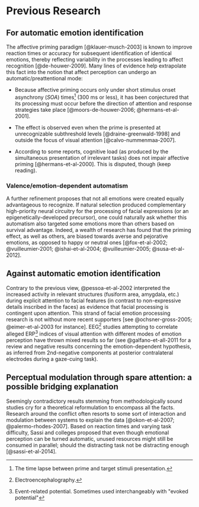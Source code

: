 # Previous Research

## For automatic emotion identification

The affective priming paradigm [@klauer-musch-2003] is known to
improve reaction times or accuracy for subsequent identification of
identical emotions, thereby reflecting variability in the processes
leading to affect recognition [@de-houwer-2009]. Many lines of
evidence help extrapolate this fact into the notion that affect
perception can undergo an automatic/preattentional mode:

- Because affective priming occurs only under short stimulus onset
  asynchrony (_SOA_) times[^soa] (300 ms or less), it has been
  conjectured that its processing must occur before the direction of
  attention and response strategies take place [@moors-de-houwer-2006;
  @hermans-et-al-2001].

[^soa]: The time lapse between prime and target stimuli presentation.

- The effect is observed even when the prime is presented at
  unrecognizable subthreshold levels [@draine-greenwald-1998] and
  outside the focus of visual attention [@calvo-nummenmaa-2007].

- According to some reports, cognitive load (as produced by the
  simultaneous presentation of irrelevant tasks) does not impair
  affective priming [@hermans-et-al-2000]. This is disputed, though
  (keep reading).

### Valence/emotion-dependent automatism

A further refinement proposes that not all emotions were created
equally advantageous to recognize. If natural selection produced
complementary high-priority neural circuitry for the processing of
facial expressions (or an epigenetically-developed precursor), one
could naturally ask whether this automatism also targeted some
emotions more than others based on survival advantage. Indeed, a
wealth of research <!-- mention cognitive bias towards type 1 error
during threat detection?  --> has found that the priming effect, as
well as others, are biased towards averse and pejorative emotions, as
opposed to happy or neutral ones [@fox-et-al-2002; @vuilleumier-2001;
@ishai-et-al-2004; @vuilleumier-2005; @susa-et-al-2012].

## Against automatic emotion identification

Contrary to the previous view, @pessoa-et-al-2002 interpreted the
increased activity in relevant structures (fusiform area, amygdala,
etc.) during explicit attention to facial features (in contrast to
non-expressive details inscribed in the faces) as evidence that facial
processing is contingent upon attention. This strand of facial emotion
processing research is not without more recent supporters [see
@ochsner-gross-2005; @eimer-et-al-2003 for instance]. EEG[^eeg]
studies attempting to correlate alleged ERP[^erp] indices of visual
attention with different modes of emotion perception have thrown mixed
results so far (see @galfano-et-all-2011 for a review and negative
results concerning the emotion-dependent hypothesis, as inferred from
2nd-negative components at posterior contralateral electrodes during a
gaze-cuing task).

[^eeg]: Electroencephalography.
[^erp]: Event-related potential. Sometimes used interchangeably with
"evoked potential"

## Perceptual modulation through spare attention: a possible bridging explanation

Seemingly contradictory results stemming from methodologically sound
studies cry for a theoretical reformulation to encompass all the
facts. Research around the conflict often resorts to some sort of
interaction and modulation between systems to explain the data
[@okon-et-al-2007; @palermo-rhodes-2007]. Based on reaction times and
varying task difficulty, Sassi and colleges proposed that even though
emotional perception can be turned automatic, unused resources might
still be consumed in parallel; should the distracting task not be
distracting enough [@sassi-et-al-2014].
